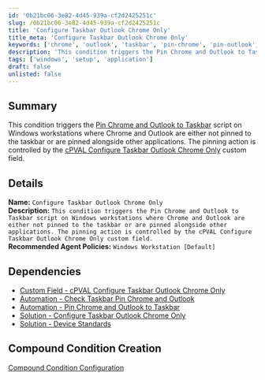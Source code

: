 ```yaml
---
id: '0b21bc06-3e82-4d45-939a-cf2d2425251c'
slug: /0b21bc06-3e82-4d45-939a-cf2d2425251c
title: 'Configure Taskbar Outlook Chrome Only'
title_meta: 'Configure Taskbar Outlook Chrome Only'
keywords: ['chrome', 'outlook', 'taskbar', 'pin-chrome', 'pin-outlook', 'taskbar-pin']
description: 'This condition triggers the Pin Chrome and Outlook to Taskbar script on Windows workstations where Chrome and Outlook are either not pinned to the taskbar or are pinned alongside other applications. The pinning action is controlled by the cPVAL Configure Taskbar Outlook Chrome Only custom field.'
tags: ['windows', 'setup', 'application']
draft: false
unlisted: false
---
```


## Summary

This condition triggers the [Pin Chrome and Outlook to Taskbar](/docs/0229b8df-4fd3-4b30-923c-34ff7f656f8e) script on Windows workstations where Chrome and Outlook are either not pinned to the taskbar or are pinned alongside other applications. The pinning action is controlled by the [cPVAL Configure Taskbar Outlook Chrome Only](/docs/6c8e4e35-3db7-4ff0-8d3c-ec8d0b04e82f) custom field.

## Details

**Name:** `Configure Taskbar Outlook Chrome Only`  
**Description:** `This condition triggers the Pin Chrome and Outlook to Taskbar script on Windows workstations where Chrome and Outlook are either not pinned to the taskbar or are pinned alongside other applications. The pinning action is controlled by the cPVAL Configure Taskbar Outlook Chrome Only custom field.`  
**Recommended Agent Policies:** `Windows Workstation [Default]`

## Dependencies

- [Custom Field - cPVAL Configure Taskbar Outlook Chrome Only](/docs/6c8e4e35-3db7-4ff0-8d3c-ec8d0b04e82f)
- [Automation - Check Taskbar Pin Chrome and Outlook](/docs/36b9d578-a66a-49db-8b42-6c5507ae8c79)
- [Automation - Pin Chrome and Outlook to Taskbar](/docs/0229b8df-4fd3-4b30-923c-34ff7f656f8e)
- [Solution - Configure Taskbar Outlook Chrome Only](/docs/8efbc9f2-0812-40c2-8583-a563049c7762)
- [Solution - Device Standards](/docs/a0c383d4-699a-4bb8-af7f-c2a007747182)

## Compound Condition Creation

[Compound Condition Configuration](https://github.com/ProVal-Tech/ninjarmm/blob/main/compound-conditions/configure-taskbar-outlook-chrome-only.toml)
